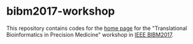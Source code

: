 # bibm2017-workshop

This repository contains codes for the [home page](http://muii.missouri.edu/bibm2017/) for the "Translational Bioinformatics in Precision Medicine" workshop in [IEEE BIBM2017](http://muii.missouri.edu/bibm2017/).
